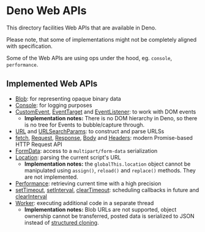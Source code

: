 # Deno Web APIs

This directory facilities Web APIs that are available in Deno.

Please note, that some of implementations might not be completely aligned with
specification.

Some of the Web APIs are using ops under the hood, eg. `console`, `performance`.

## Implemented Web APIs

- [Blob](https://developer.mozilla.org/en-US/docs/Web/API/Blob): for
  representing opaque binary data
- [Console](https://developer.mozilla.org/en-US/docs/Web/API/Console): for
  logging purposes
- [CustomEvent](https://developer.mozilla.org/en-US/docs/Web/API/CustomEvent),
  [EventTarget](https://developer.mozilla.org/en-US/docs/Web/API/EventTarget)
  and
  [EventListener](https://developer.mozilla.org/en-US/docs/Web/API/EventListener):
  to work with DOM events
  - **Implementation notes:** There is no DOM hierarchy in Deno, so there is no
    tree for Events to bubble/capture through.
- [URL](https://developer.mozilla.org/en-US/docs/Web/API/URL) and
  [URLSearchParams](https://developer.mozilla.org/en-US/docs/Web/API/URLSearchParams):
  to construct and parse URLSs
- [fetch](https://developer.mozilla.org/en-US/docs/Web/API/WindowOrWorkerGlobalScope/fetch),
  [Request](https://developer.mozilla.org/en-US/docs/Web/API/Request),
  [Response](https://developer.mozilla.org/en-US/docs/Web/API/Response),
  [Body](https://developer.mozilla.org/en-US/docs/Web/API/Body) and
  [Headers](https://developer.mozilla.org/en-US/docs/Web/API/Headers): modern
  Promise-based HTTP Request API
- [FormData](https://developer.mozilla.org/en-US/docs/Web/API/FormData): access
  to a `multipart/form-data` serialization
- [Location](https://developer.mozilla.org/en-US/docs/Web/API/Location): parsing
  the current script's URL
  - **Implementation notes:** the `globalThis.location` object cannot be
    manipulated using `assign()`, `reload()` and `replace()` methods. They are
    not implemented.
- [Performance](https://developer.mozilla.org/en-US/docs/Web/API/Performance):
  retrieving current time with a high precision
- [setTimeout](https://developer.mozilla.org/en-US/docs/Web/API/WindowOrWorkerGlobalScope/setTimeout),
  [setInterval](https://developer.mozilla.org/en-US/docs/Web/API/WindowOrWorkerGlobalScope/setInterval),
  [clearTimeout](https://developer.mozilla.org/en-US/docs/Web/API/WindowOrWorkerGlobalScope/clearTimeout):
  scheduling callbacks in future and
  [clearInterval](https://developer.mozilla.org/en-US/docs/Web/API/WindowOrWorkerGlobalScope/clearInterval)
- [Worker](https://developer.mozilla.org/en-US/docs/Web/API/Worker): executing
  additional code in a separate thread
  - **Implementation notes:** Blob URLs are not supported, object ownership
    cannot be transferred, posted data is serialized to JSON instead of
    [structured cloning](https://developer.mozilla.org/en-US/docs/Web/API/Web_Workers_API/Structured_clone_algorithm).
